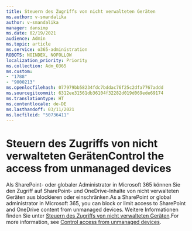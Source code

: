 ```yaml
---
title: Steuern des Zugriffs von nicht verwalteten Geräten
ms.author: v-smandalika
author: v-smandalika
manager: dansimp
ms.date: 02/19/2021
audience: Admin
ms.topic: article
ms.service: o365-administration
ROBOTS: NOINDEX, NOFOLLOW
localization_priority: Priority
ms.collection: Adm_O365
ms.custom:
- "1788"
- "9000213"
ms.openlocfilehash: 077979bb58234fdc7bddac76f25c2dfa7767addd
ms.sourcegitcommit: 6312ee31561db36104f32282d019d069ede69174
ms.translationtype: HT
ms.contentlocale: de-DE
ms.lasthandoff: 03/11/2021
ms.locfileid: "50736411"
---
```

# <a name="control-the-access-from-unmanaged-devices"></a><span data-ttu-id="20d34-102">Steuern des Zugriffs von nicht verwalteten Geräten</span><span class="sxs-lookup"><span data-stu-id="20d34-102">Control the access from unmanaged devices</span></span>

<span data-ttu-id="20d34-103">Als SharePoint- oder globaler Administrator in Microsoft 365 können Sie den Zugriff auf SharePoint- und OneDrive-Inhalte von nicht verwalteten Geräten aus blockieren oder einschränken.</span><span class="sxs-lookup"><span data-stu-id="20d34-103">As a SharePoint or global administrator in Microsoft 365, you can block or limit access to SharePoint and OneDrive content from unmanaged devices.</span></span> <span data-ttu-id="20d34-104">Weitere Informationen finden Sie unter [Steuern des Zugriffs von nicht verwalteten Geräten](https://docs.microsoft.com/sharepoint/control-access-from-unmanaged-devices).</span><span class="sxs-lookup"><span data-stu-id="20d34-104">For more information, see [Control access from unmanaged devices](https://docs.microsoft.com/sharepoint/control-access-from-unmanaged-devices).</span></span>